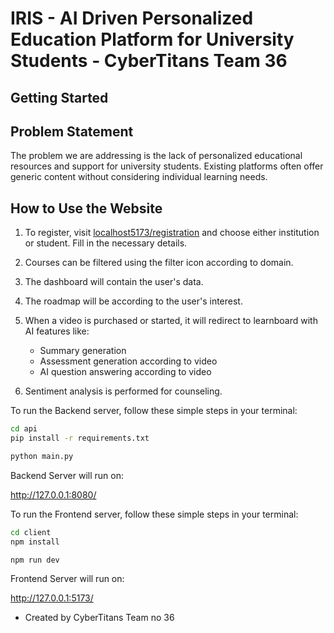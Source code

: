 
# IRIS - AI Driven Personalized Education Platform for University Students - CyberTitans Team 36

## Getting Started

## Problem Statement

The problem we are addressing is the lack of personalized educational resources and support for university students. Existing platforms often offer generic content without considering individual learning needs.

## How to Use the Website

1. To register, visit [localhost5173/registration](http://localhost5173/registration) and choose either institution or student. Fill in the necessary details.
   
2. Courses can be filtered using the filter icon according to domain.

3. The dashboard will contain the user's data.

4. The roadmap will be according to the user's interest.

5. When a video is purchased or started, it will redirect to learnboard with AI features like:
   - Summary generation
   - Assessment generation according to video
   - AI question answering according to video

6. Sentiment analysis is performed for counseling.

To run the Backend server, follow these simple steps in your terminal:

```bash
cd api
pip install -r requirements.txt
```

```bash
python main.py
```
Backend Server will run on:

http://127.0.0.1:8080/

To run the Frontend server, follow these simple steps in your terminal:

```bash
cd client
npm install
```

```bash
npm run dev
```
Frontend Server will run on:

http://127.0.0.1:5173/

- Created by CyberTitans Team no 36




